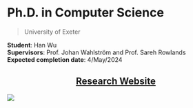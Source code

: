 # Ph.D. in Computer Science

> University of Exeter

**Student**: Han Wu  
**Supervisors**: Prof. Johan Wahlström and Prof. Sareh Rowlands  
**Expected completion date**: 4/May/2024  

<center><h2><a href="https://wuhanstudio.uk"> Research Website</a></h2></center>

![](src/abstract.png)
